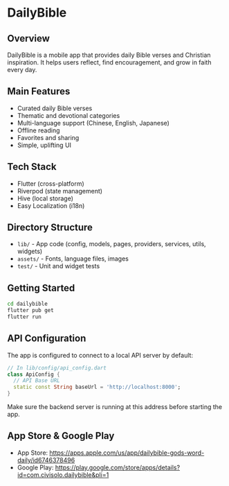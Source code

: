 # DailyBible

## Overview

DailyBible is a mobile app that provides daily Bible verses and Christian inspiration. It helps users reflect, find encouragement, and grow in faith every day.

## Main Features
- Curated daily Bible verses
- Thematic and devotional categories
- Multi-language support (Chinese, English, Japanese)
- Offline reading
- Favorites and sharing
- Simple, uplifting UI

## Tech Stack
- Flutter (cross-platform)
- Riverpod (state management)
- Hive (local storage)
- Easy Localization (i18n)

## Directory Structure
- `lib/` - App code (config, models, pages, providers, services, utils, widgets)
- `assets/` - Fonts, language files, images
- `test/` - Unit and widget tests

## Getting Started
```bash
cd dailybible
flutter pub get
flutter run
```

## API Configuration
The app is configured to connect to a local API server by default:

```dart
// In lib/config/api_config.dart
class ApiConfig {
  // API Base URL
  static const String baseUrl = 'http://localhost:8000';
}
```

Make sure the backend server is running at this address before starting the app.

## App Store & Google Play
- App Store: https://apps.apple.com/us/app/dailybible-gods-word-daily/id6746378496
- Google Play: https://play.google.com/store/apps/details?id=com.civisolo.dailybible&pli=1
